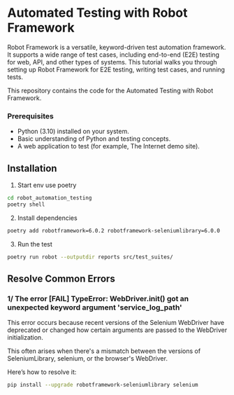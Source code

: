# Automated Testing with Robot Framework

Robot Framework is a versatile, keyword-driven test automation framework. It supports a wide range of test cases, including end-to-end (E2E) testing for web, API, and other types of systems. This tutorial walks you through setting up Robot Framework for E2E testing, writing test cases, and running tests.

This repository contains the code for the Automated Testing with Robot Framework.

### Prerequisites

- Python (3.10) installed on your system.
- Basic understanding of Python and testing concepts.
- A web application to test (for example, The Internet demo site).

## Installation

1. Start env use poetry

```bash
cd robot_automation_testing
poetry shell
```

2. Install dependencies

```bash
poetry add robotframework=6.0.2 robotframework-seleniumlibrary=6.0.0
```

3. Run the test

```bash
poetry run robot --outputdir reports src/test_suites/
```

## Resolve Common Errors

### 1/ The error [FAIL] TypeError: WebDriver.**init**() got an unexpected keyword argument 'service_log_path'

This error occurs because recent versions of the Selenium WebDriver have deprecated or changed how certain arguments are passed to the WebDriver initialization.

This often arises when there's a mismatch between the versions of SeleniumLibrary, selenium, or the browser's WebDriver.

Here’s how to resolve it:

```bash
pip install --upgrade robotframework-seleniumlibrary selenium
```
